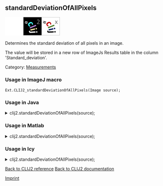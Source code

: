 ## standardDeviationOfAllPixels
<img src="images/mini_empty_logo.png"/><img src="images/mini_clij2_logo.png"/><img src="images/mini_clijx_logo.png"/>

Determines the standard deviation of all pixels in an image. 

The value will be stored in a new row of ImageJs
Results table in the column 'Standard_deviation'.

Category: [Measurements](https://clij.github.io/clij2-docs/reference__measurement)

### Usage in ImageJ macro
```
Ext.CLIJ2_standardDeviationOfAllPixels(Image source);
```




### Usage in Java


<details>

<summary>
clij2.standardDeviationOfAllPixels(source);
</summary>
<pre class="highlight">// init CLIJ and GPU
import net.haesleinhuepf.clij2.CLIJ2;
import net.haesleinhuepf.clij.clearcl.ClearCLBuffer;
CLIJ2 clij2 = CLIJ2.getInstance();

// get input parameters
ClearCLBuffer source = clij2.push(sourceImagePlus);
</pre>

<pre class="highlight">
// Execute operation on GPU
double resultStandardDeviationOfAllPixels = clij2.standardDeviationOfAllPixels(source);
</pre>

<pre class="highlight">
//show result
System.out.println(resultStandardDeviationOfAllPixels);

// cleanup memory on GPU
clij2.release(source);
</pre>

</details>





### Usage in Matlab


<details>

<summary>
clij2.standardDeviationOfAllPixels(source);
</summary>
<pre class="highlight">% init CLIJ and GPU
clij2 = init_clatlab();

% get input parameters
source = clij2.pushMat(source_matrix);
</pre>

<pre class="highlight">
% Execute operation on GPU
double resultStandardDeviationOfAllPixels = clij2.standardDeviationOfAllPixels(source);
</pre>

<pre class="highlight">
% show result
System.out.println(resultStandardDeviationOfAllPixels);

% cleanup memory on GPU
clij2.release(source);
</pre>

</details>





### Usage in Icy


<details>

<summary>
clij2.standardDeviationOfAllPixels(source);
</summary>
<pre class="highlight">// init CLIJ and GPU
importClass(net.haesleinhuepf.clicy.CLICY);
importClass(Packages.icy.main.Icy);

clij2 = CLICY.getInstance();

// get input parameters
source_sequence = getSequence();
source = clij2.pushSequence(source_sequence);
</pre>

<pre class="highlight">
// Execute operation on GPU
double resultStandardDeviationOfAllPixels = clij2.standardDeviationOfAllPixels(source);
</pre>

<pre class="highlight">
// show result
System.out.println(resultStandardDeviationOfAllPixels);

// cleanup memory on GPU
clij2.release(source);
</pre>

</details>



[Back to CLIJ2 reference](https://clij.github.io/clij2-docs/reference)
[Back to CLIJ2 documentation](https://clij.github.io/clij2-docs)

[Imprint](https://clij.github.io/imprint)
